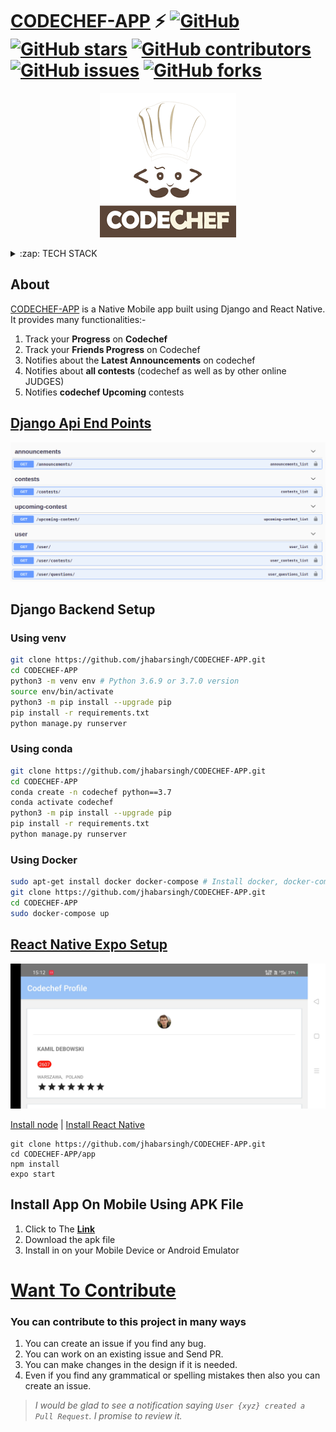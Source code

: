 # [CODECHEF-APP]()  ⚡️ [![GitHub](https://img.shields.io/github/license/jhabarsingh/CODECHEF-APP)](https://github.com/jhabarsingh/CODECHEF-APP/blob/master/LICENSE) [![GitHub stars](https://img.shields.io/github/stars/jhabarsingh/CODECHEF-APP)](https://github.com/jhabarsingh/CODECHEF-APP/stargazers)  [![GitHub contributors](https://img.shields.io/github/contributors/jhabarsingh/CODECHEF-APP.svg)](https://github.com/jhabarsingh/CODECHEF-APP/graphs/contributors)  [![GitHub issues](https://img.shields.io/github/issues/jhabarsingh/CODECHEF-APP.svg)](https://github.com/jhabarsingh/CODECHEF-APP/issues) [![GitHub forks](https://img.shields.io/github/forks/jhabarsingh/CODECHEF-APP.svg?style=social&label=Fork)](https://GitHub.com/jhabarsingh/CODECHEF-APP/network/)

<p align="center">
  <img src="https://github.com/jhabarsingh/CODECHEF-APP/blob/main/app/assets/codechef.png?raw=true" />
</p>
<details>
  <summary>:zap: TECH STACK</summary>
  <br/>
  <div style="display:flex;justify-content:space-around">
  <img  title="Django" src="https://icon-library.com/images/django-icon/django-icon-0.jpg" width="50px" height="50px" style="margin-right:5px;" />
  <img title="Heroku"  src="https://www.thedevcoach.co.uk/wp-content/uploads/2020/04/heroku.png" height="50px"  style="margin-right:5px;"/> 
  <img title="React Native" src="https://www.appcoda.com/wp-content/uploads/2015/04/react-native.png" height="50px"   style="margin-right:5px;"/>
  <img  title="Beautiful Soup" src="https://funthon.files.wordpress.com/2017/05/bs.png" height="50px" style="margin-right:5px;" />
  <img  title="Play Store" src="https://images.indianexpress.com/2019/03/google-play-store-1200.jpg" height="50px" style="margin-right:5px;" />
  <img  title="Docker" src="https://pbs.twimg.com/profile_images/1273307847103635465/lfVWBmiW_400x400.png" height="50px" style="margin-right:5px;" />
</div>
</details>


## About
  [CODECHEF-APP]() is a Native Mobile app built using Django and React Native. It provides many functionalities:-
  1. Track your **Progress** on **Codechef**
  2. Track your **Friends Progress** on Codechef
  3. Notifies about the **Latest Announcements** on codechef
  4. Notifies about **all contests** (codechef as well as by other online JUDGES)
  5. Notifies **codechef Upcoming** contests
  
## [Django Api End Points](https://codechef-api.herokuapp.com/)
![Django Apis](https://github.com/jhabarsingh/CODECHEF-APP/blob/main/app/assets/apis.png?raw=true)


## Django Backend Setup

### Using venv
```bash
git clone https://github.com/jhabarsingh/CODECHEF-APP.git 
cd CODECHEF-APP
python3 -m venv env # Python 3.6.9 or 3.7.0 version 
source env/bin/activate
python3 -m pip install --upgrade pip
pip install -r requirements.txt
python manage.py runserver
```

### Using conda
```bash
git clone https://github.com/jhabarsingh/CODECHEF-APP.git 
cd CODECHEF-APP
conda create -n codechef python==3.7 
conda activate codechef
python3 -m pip install --upgrade pip
pip install -r requirements.txt
python manage.py runserver
```

### Using Docker

```bash
sudo apt-get install docker docker-compose # Install docker, docker-compose on linux
git clone https://github.com/jhabarsingh/CODECHEF-APP.git
cd CODECHEF-APP
sudo docker-compose up
```

## [React Native Expo Setup](https://dev.to/runosaduwa/how-to-install-react-native-with-expo-quick-easy-4j8j)

[![Watch the video](https://github.com/jhabarsingh/CODECHEF-APP/blob/main/app/assets/thumbnail.jpg?raw=true)](https://www.youtube.com/watch?v=IRgjNln4s20)

[Install node](https://www.geeksforgeeks.org/installation-of-node-js-on-linux/) | [Install React Native](https://code.likeagirl.io/say-hello-world-using-react-native-in-linux-15955986bc44)
```
git clone https://github.com/jhabarsingh/CODECHEF-APP.git
cd CODECHEF-APP/app
npm install
expo start
```

## Install App On Mobile Using APK File
  1. Click to The [**Link**](https://github.com/jhabarsingh/CODECHEF-APP/blob/main/apk/app-release.apk)
  2. Download the apk file 
  3. Install in on your Mobile Device or Android Emulator



# [Want To Contribute](https://medium.com/mindsdb/contributing-to-an-open-source-project-how-to-get-started-6ba812301738)
### You can contribute to this project in many ways
 1. You can create an issue if you find any bug.
 2. You can work on an existing issue and Send PR.
 3. You can make changes in the design if it is needed.
 4. Even if you find any grammatical or spelling mistakes then also you can create an issue.

> *I would be glad to see a notification saying `User {xyz} created a Pull Request`.
I promise to review it.*
